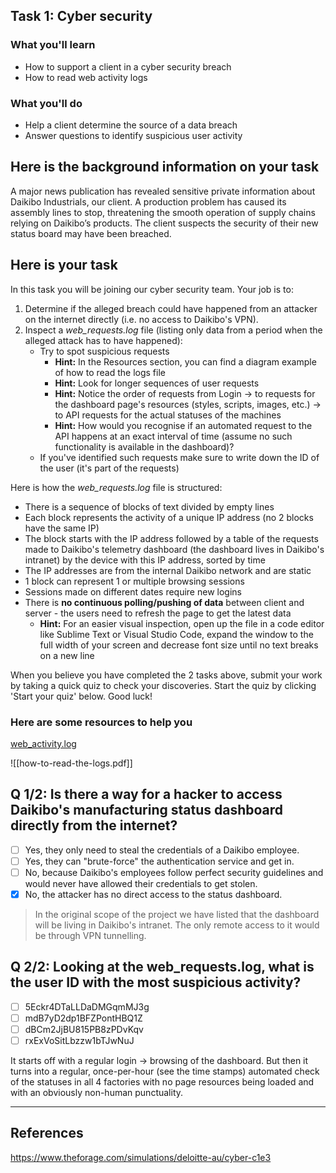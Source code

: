 ## Task 1: Cyber security

### What you'll learn

- How to support a client in a cyber security breach
- How to read web activity logs

### What you'll do

- Help a client determine the source of a data breach
- Answer questions to identify suspicious user activity

## Here is the background information on your task

A major news publication has revealed sensitive private information about Daikibo Industrials, our client. A production problem has caused its assembly lines to stop, threatening the smooth operation of supply chains relying on Daikibo’s products. The client suspects the security of their new status board may have been breached.

## Here is your task

In this task you will be joining our cyber security team. Your job is to:

1. Determine if the alleged breach could have happened from an attacker on the internet directly (i.e. no access to Daikibo's VPN).
2. Inspect a _web_requests.log_ file (listing only data from a period when the alleged attack has to have happened):
    - Try to spot suspicious requests
        - **Hint:** In the Resources section, you can find a diagram example of how to read the logs file
        - **Hint:** Look for longer sequences of user requests
        - **Hint:** Notice the order of requests from Login → to requests for the dashboard page's resources (styles, scripts, images, etc.) → to API requests for the actual statuses of the machines
        - **Hint:** How would you recognise if an automated request to the API happens at an exact interval of time (assume no such functionality is available in the dashboard)?
    - If you've identified such requests make sure to write down the ID of the user (it's part of the requests)

Here is how the _web_requests.log_ file is structured:

- There is a sequence of blocks of text divided by empty lines
- Each block represents the activity of a unique IP address (no 2 blocks have the same IP)
- The block starts with the IP address followed by a table of the requests made to Daikibo's telemetry dashboard (the dashboard lives in Daikibo's intranet) by the device with this IP address, sorted by time
- The IP addresses are from the internal Daikibo network and are static
- 1 block can represent 1 or multiple browsing sessions
- Sessions made on different dates require new logins
- There is **no continuous polling/pushing of data** between client and server - the users need to refresh the page to get the latest data
    - **Hint:** For an easier visual inspection, open up the file in a code editor like Sublime Text or Visual Studio Code, expand the window to the full width of your screen and decrease font size until no text breaks on a new line

When you believe you have completed the 2 tasks above, submit your work by taking a quick quiz to check your discoveries. Start the quiz by clicking 'Start your quiz' below. Good luck!

### Here are some resources to help you

[web_activity.log](https://github.com/codenvibes/CS/blob/master/FILES/web_activity.log)

![[how-to-read-the-logs.pdf]]


## Q 1/2: Is there a way for a hacker to access Daikibo's manufacturing status dashboard directly from the internet?

- [ ] Yes, they only need to steal the credentials of a Daikibo employee.
- [ ] Yes, they can "brute-force" the authentication service and get in.
- [ ] No, because Daikibo's employees follow perfect security guidelines and would never have allowed their credentials to get stolen.
- [x] No, the attacker has no direct access to the status dashboard.

> In the original scope of the project we have listed that the dashboard will be living in Daikibo's intranet. The only remote access to it would be through VPN tunnelling.

## Q 2/2: Looking at the web_requests.log, what is the user ID with the most suspicious activity?

- [ ] 5Eckr4DTaLLDaDMGqmMJ3g
- [ ] mdB7yD2dp1BFZPontHBQ1Z
- [ ] dBCm2JjBU815PB8zPDvKqv
- [ ] rxExVoSitLbzzw1bTJwNuJ

It starts off with a regular login -> browsing of the dashboard. But then it turns into a regular, once-per-hour (see the time stamps) automated check of the statuses in all 4 factories with no page resources being loaded and with an obviously non-human punctuality.

---

## References

https://www.theforage.com/simulations/deloitte-au/cyber-c1e3